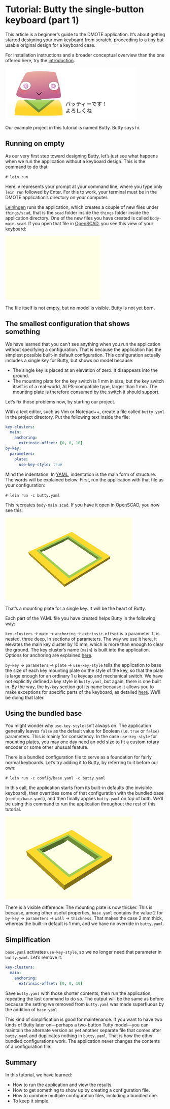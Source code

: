 <!--This document was generated. Edit the source files under “resources/butty”, not this file.-->
# Tutorial: Butty the single-button keyboard (part 1)

This article is a beginner’s guide to the DMOTE application. It’s about getting
started designing your own keyboard from scratch, proceeding to a tiny but
usable original design for a keyboard case.

For installation instructions and a broader conceptual overview than the one
offered here, try the [introduction](intro.md).

![Cartoon-style Butty](img/butty/mascot_greeting.png)

Our example project in this tutorial is named Butty. Butty says hi.

## Running on empty

As our very first step toward designing Butty, let’s just see what happens
when we run the application without a keyboard design. This is the command to
do that:

`# lein run`

Here, `#` represents your prompt at your command line, where you type only
`lein run` followed by Enter. For this to work, your terminal must be in the
DMOTE application’s directory on your computer.

[Leiningen](https://leiningen.org/) runs the application, which creates a
couple of new files under `things/scad`, that is the `scad` folder inside the
`things` folder inside the application directory. One of the new files you have
created is called `body-main.scad`. If you open that file in
[OpenSCAD](https://www.openscad.org/), you see this view of your keyboard:

![Empty space](img/butty/bare.png)

The file itself is not empty, but no model is visible. Butty is not yet born.

## The smallest configuration that shows something

We have learned that you can’t see anything when you run the application
without specifying a configuration. That is because the application has the
simplest possible built-in default configuration. This configuration actually
includes a single key for Butty, but shows no model because:

* The single key is placed at an elevation of zero. It disappears into the
  ground.
* The mounting plate for the key switch is 1 mm in size, but the key switch
  itself is of a real-world, ALPS-compatible type, larger than 1 mm. The
  mounting plate is therefore consumed by the switch it should support.

Let’s fix those problems now, by starting our project.

With a text editor, such as Vim or Notepad++, create a file called `butty.yaml`
in the project directory. Put the following text inside the file:

```yaml
key-clusters:
  main:
    anchoring:
      extrinsic-offset: [0, 0, 10]
by-key:
  parameters:
    plate:
      use-key-style: true
```

Mind the indentation. In [YAML](https://en.wikipedia.org/wiki/YAML),
indentation is the main form of structure. The words will be explained below.
First, run the application with that file as your configuration:

`# lein run -c butty.yaml`

This recreates `body-main.scad`. If you have it open in OpenSCAD, you now see this:

![Just a plate](img/butty/min.png)

That’s a mounting plate for a single key. It will be the heart of Butty.

Each part of the YAML file you have created helps Butty in the following way:

`key-clusters` → `main` → `anchoring` → `extrinsic-offset` is a parameter. It
is nested, three deep, in sections of parameters. The way we use it here, it
elevates the main key cluster by 10 mm, which is more than enough to clear the
ground. The key cluster’s name (`main`) is built into the application. Options
for anchoring are explained [here](options-anchoring.md).

`by-key` → `parameters` → `plate` → `use-key-style` tells the application to
base the size of each key mounting plate on the style of the key, so that the
plate is large enough for an ordinary 1 u keycap and mechanical switch. We have
not explicitly defined a key style in `butty.yaml`, but again, there is one
built in. By the way, the `by-key` section got its name because it allows you
to make exceptions for specific parts of the keyboard, as detailed
[here](options-nested.md). We’ll be doing that later.

## Using the bundled base

You might wonder why `use-key-style` isn’t always on. The application generally
leaves `false` as the default value for Boolean (i.e. `true` or `false`)
parameters. This is mainly for consistency. In the case `use-key-style` for
mounting plates, you may one day need an odd size to fit a custom rotary
encoder or some other unusual feature.

There is a bundled configuration file to serve as a foundation for fairly
normal keyboards. Let’s try adding it to Butty, by referring to it before our
own:

`# lein run -c config/base.yaml -c butty.yaml`

In this call, the application starts from its built-in defaults (the invisible
keyboard), then overrides some of that configuration with the bundled base
(`config/base.yaml`), and then finally applies `butty.yaml` on top of both.
We’ll be using this command to run the application throughout the rest of this
tutorial.

![A plate from the bundled base](img/butty/base.png)

There is a visible difference: The mounting plate is now thicker. This is
because, among other useful properties, `base.yaml` contains the value 2 for
`by-key` → `parameters` → `wall` → `thickness`. That makes the case 2 mm thick,
whereas the built-in default is 1 mm, and we have no override in `butty.yaml`.

## Simplification

`base.yaml` activates `use-key-style`, so we no longer need that parameter in
`butty.yaml`. Let’s remove it:

```yaml
key-clusters:
  main:
    anchoring:
      extrinsic-offset: [0, 0, 10]
```

Save `butty.yaml` with those shorter contents, then run the application,
repeating the last command to do so. The output will be the same as before
because the setting we removed from `butty.yaml` was made superfluous by the
addition of `base.yaml`.

This kind of simplification is good for maintenance. If you want to have two
kinds of Butty later on—perhaps a two-button Tutty model—you can maintain the
alternate version as yet another separate file that comes after `butty.yaml`
and duplicates nothing in `butty.yaml`. That is how the other bundled
configurations work. The application never changes the contents of a
configuration file.

## Summary

In this tutorial, we have learned:

* How to run the application and view the results.
* How to get something to show up by creating a configuration file.
* How to combine multiple configuration files, including a bundled one.
* To keep it simple.
